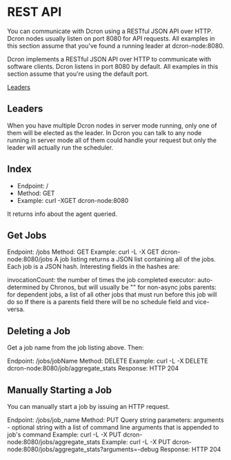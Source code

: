 # REST API

You can communicate with Dcron using a RESTful JSON API over HTTP. Dcron nodes usually listen on port 8080 for API requests. All examples in this section assume that you've found a running leader at dcron-node:8080.

Dcron implements a RESTful JSON API over HTTP to communicate with software clients. Dcron listens in port 8080 by default. All examples in this section assume that you're using the default port.

[Leaders](#leaders)

## Leaders

When you have multiple Dcron nodes in server mode running, only one of them will be elected as the leader. In Dcron you can talk to any node running in server mode all of them could handle your request but only the leader will actually run the scheduler.

## Index

- Endpoint: /
- Method: GET
- Example: curl -XGET dcron-node:8080

It returns info about the agent queried.

## Get Jobs

Endpoint: /jobs
Method: GET
Example: curl -L -X GET dcron-node:8080/jobs
A job listing returns a JSON list containing all of the jobs. Each job is a JSON hash. Interesting fields in the hashes are:

invocationCount: the number of times the job completed
executor: auto-determined by Chronos, but will usually be "" for non-async jobs
parents: for dependent jobs, a list of all other jobs that must run before this job will do so
If there is a parents field there will be no schedule field and vice-versa.

## Deleting a Job
Get a job name from the job listing above. Then:

Endpoint: /jobs/jobName
Method: DELETE
Example: curl -L -X DELETE dcron-node:8080/job/aggregate_stats
Response: HTTP 204

## Manually Starting a Job
You can manually start a job by issuing an HTTP request.

Endpoint: /jobs/job_name
Method: PUT
Query string parameters: arguments - optional string with a list of command line arguments that is appended to job's command
Example: curl -L -X PUT dcron-node:8080/jobs/aggregate_stats
Example: curl -L -X PUT dcron-node:8080/jobs/aggregate_stats?arguments=-debug
Response: HTTP 204

